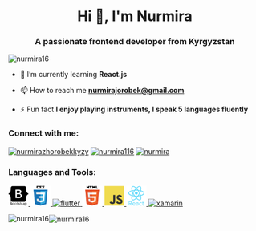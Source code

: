 <h1 align="center">Hi 👋, I'm Nurmira</h1>
<h3 align="center">A passionate frontend developer from Kyrgyzstan</h3>

<p align="left"> <img src="https://komarev.com/ghpvc/?username=nurmira16&label=Profile%20views&color=0e75b6&style=flat" alt="nurmira16" /> </p>

- 🌱 I’m currently learning **React.js**

- 📫 How to reach me **nurmirajorobek@gmail.com**

- ⚡ Fun fact **I enjoy playing instruments, I speak 5 languages fluently**

<h3 align="left">Connect with me:</h3>
<p align="left">
<a href="https://linkedin.com/in/nurmirazhorobekkyzy" target="blank"><img align="center" src="https://raw.githubusercontent.com/rahuldkjain/github-profile-readme-generator/master/src/images/icons/Social/linked-in-alt.svg" alt="nurmirazhorobekkyzy" height="30" width="40" /></a>
<a href="https://instagram.com/nurmira116" target="blank"><img align="center" src="https://raw.githubusercontent.com/rahuldkjain/github-profile-readme-generator/master/src/images/icons/Social/instagram.svg" alt="nurmira116" height="30" width="40" /></a>
<a href="https://www.leetcode.com/nurmira" target="blank"><img align="center" src="https://raw.githubusercontent.com/rahuldkjain/github-profile-readme-generator/master/src/images/icons/Social/leet-code.svg" alt="nurmira" height="30" width="40" /></a>
</p>

<h3 align="left">Languages and Tools:</h3>
<p align="left"> <a href="https://getbootstrap.com" target="_blank" rel="noreferrer"> <img src="https://raw.githubusercontent.com/devicons/devicon/master/icons/bootstrap/bootstrap-plain-wordmark.svg" alt="bootstrap" width="40" height="40"/> </a> <a href="https://www.w3schools.com/css/" target="_blank" rel="noreferrer"> <img src="https://raw.githubusercontent.com/devicons/devicon/master/icons/css3/css3-original-wordmark.svg" alt="css3" width="40" height="40"/> </a> <a href="https://flutter.dev" target="_blank" rel="noreferrer"> <img src="https://www.vectorlogo.zone/logos/flutterio/flutterio-icon.svg" alt="flutter" width="40" height="40"/> </a> <a href="https://www.w3.org/html/" target="_blank" rel="noreferrer"> <img src="https://raw.githubusercontent.com/devicons/devicon/master/icons/html5/html5-original-wordmark.svg" alt="html5" width="40" height="40"/> </a> <a href="https://developer.mozilla.org/en-US/docs/Web/JavaScript" target="_blank" rel="noreferrer"> <img src="https://raw.githubusercontent.com/devicons/devicon/master/icons/javascript/javascript-original.svg" alt="javascript" width="40" height="40"/> </a> <a href="https://reactjs.org/" target="_blank" rel="noreferrer"> <img src="https://raw.githubusercontent.com/devicons/devicon/master/icons/react/react-original-wordmark.svg" alt="react" width="40" height="40"/> </a> <a href="https://dotnet.microsoft.com/apps/xamarin" target="_blank" rel="noreferrer"> <img src="https://raw.githubusercontent.com/detain/svg-logos/780f25886640cef088af994181646db2f6b1a3f8/svg/xamarin.svg" alt="xamarin" width="40" height="40"/> </a> </p>

<p><img align="left" src="https://github-readme-stats.vercel.app/api/top-langs?username=nurmira16&show_icons=true&locale=en&layout=compact" alt="nurmira16" /></p>

<p><img align="center" src="https://github-readme-streak-stats.herokuapp.com/?user=nurmira16&" alt="nurmira16" /></p>
